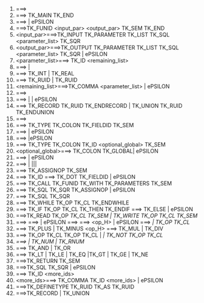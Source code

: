 1. <program> ===> <otherFunctions> <mainFunction>
2. <mainFunction>===> TK_MAIN <stmts> TK_END
3. <otherFunctions> ===> <function> <otherFunctions> | ePSILON
4. <function>===>TK_FUNID <input_par> <output_par> TK_SEM <stmts> TK_END
5. <input_par>===>TK_INPUT TK_PARAMETER TK_LIST TK_SQL <parameter_list> TK_SQR
6. <output_par>===>TK_OUTPUT TK_PARAMETER TK_LIST TK_SQL <parameter_list> TK_SQR | ePSILON
7. <parameter_list>===> <dataType> TK_ID <remaining_list>
8. <dataType>===> <primitiveDatatype> | <constructedDatatype>
9. <primitiveDatatype>===> TK_INT | TK_REAL
10. <constructedDatatype> ===> <A> TK_RUID | TK_RUID
11. <remaining_list>===>TK_COMMA <parameter_list> | ePSILON
12. <stmts>===><typeDefinitions> <declarations> <otherStmts> <returnStmt>
13. <typeDefinitions> ===> <typeDefinition> <typeDefinitions> | <definetypestmt> <typeDefinitions> | ePSILON
14. <typeDefinition> ===> TK_RECORD TK_RUID <fieldDefinitions> TK_ENDRECORD | TK_UNION TK_RUID <fieldDefinitions> TK_ENDUNION
16. <fieldDefinitions>===> <fieldDefinition> <fieldDefinition> <moreFields>
17. <fieldDefinition>===> TK_TYPE <datatype> TK_COLON TK_FIELDID TK_SEM
18. <moreFields>===> <fieldDefinition> <moreFields> | ePSILON
19. <declarations> ===> <declaration> <declarations>|ePSILON
20. <declaration>===> TK_TYPE <dataType> TK_COLON TK_ID <optional_global> TK_SEM
21. <optional_global>===> TK_COLON TK_GLOBAL| ePSILON
22. <otherStmts>===> <stmt> <otherStmts> | ePSILON
23. <stmt>===> <assignmentStmt> | <iterativeStmt>|<conditionalStmt>|<ioStmt>| <funCallStmt>
24. <assignmentStmt>===> <singleOrRecId> TK_ASSIGNOP <arithmeticExpression> TK_SEM
25. <singleOrRecId> ===> TK_ID <recID>
<recID> ===> TK_DOT TK_FIELDID <recID> | ePSILON
26. <funCallStmt> ===> <outputParameters> TK_CALL TK_FUNID TK_WITH TK_PARAMETERS <inputParameters> TK_SEM
27. <outputParameters> ===> TK_SQL <idList> TK_SQR TK_ASSIGNOP | ePSILON
28. <inputParameters>===> TK_SQL <idList> TK_SQR
29. <iterativeStmt>===> TK_WHILE TK_OP <booleanExpression> TK_CL <stmt> <otherStmts> TK_ENDWHILE
30. <conditionalStmt>===> TK_IF TK_OP <booleanExpression> TK_CL TK_THEN <stmt> <otherStmts> <new3> TK_ENDIF 
<new3> ===> TK_ELSE <stmt> <otherStmts> | ePSILON
32. <ioStmt>===>TK_READ TK_OP <var> TK_CL TK_SEM | TK_WRITE TK_OP <var> TK_CL TK_SEM
33. <arithmeticExpression>===> <term> <new5>
<new5> ===> <operator> <term> <new5> | ePSILON
<term> ===> <factor> <new6>
<new6> ===> <op_H> <factor> <new6> | ePSILON
<factor> ===> <var> | TK_OP <arithmeticExpression> TK_CL
35. <operator> ===> TK_PLUS | TK_MINUS
<op_H> ===> TK_MUL | TK_DIV
36. <booleanExpression>===> TK_OP <booleanExpression> TK_CL <logicalOp> TK_OP <booleanExpression> TK_CL | <var> <relationalOp> <var> | TK_NOT TK_OP <booleanExpression> TK_CL 
39. <var>===> <singleOrRecId> | TK_NUM | TK_RNUM 
40. <logicalOp>===> TK_AND | TK_OR
41. <relationalOp>===> TK_LT | TK_LE | TK_EQ |TK_GT | TK_GE | TK_NE
42. <returnStmt>===>TK_RETURN <optionalReturn> TK_SEM
43. <optionalReturn>===>TK_SQL <idList> TK_SQR | ePSILON
44. <idList>===> TK_ID <more_ids>
45. <more_ids>===> TK_COMMA TK_ID <more_ids> | ePSILON
46. <definetypestmt>===>TK_DEFINETYPE <A> TK_RUID TK_AS TK_RUID 
47. <A>===>TK_RECORD | TK_UNION